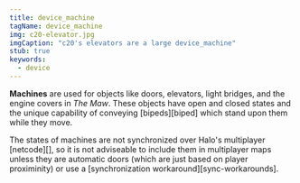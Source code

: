 ```yaml
---
title: device_machine
tagName: device_machine
img: c20-elevator.jpg
imgCaption: "c20's elevators are a large device_machine"
stub: true
keywords:
  - device
---
```


**Machines** are used for objects like doors, elevators, light bridges, and the engine covers in _The Maw_. These objects have open and closed states and the unique capability of conveying [bipeds][biped] which stand upon them while they move.

The states of machines are not synchronized over Halo's multiplayer [netcode][], so it is not adviseable to include them in multiplayer maps unless they are automatic doors (which are just based on player proximinity) or use a [synchronization workaround][sync-workarounds].
